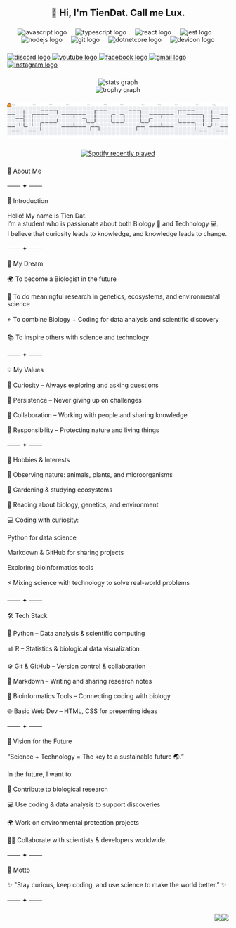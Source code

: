 <h2 align="center">🤘 Hi, I'm TienDat. Call me Lux.</h2>

###

<div align="center">
  <img src="https://cdn.jsdelivr.net/gh/devicons/devicon/icons/javascript/javascript-original.svg" height="40" alt="javascript logo"  />
  <img width="12" />
  <img src="https://cdn.jsdelivr.net/gh/devicons/devicon/icons/typescript/typescript-original.svg" height="40" alt="typescript logo"  />
  <img width="12" />
  <img src="https://cdn.jsdelivr.net/gh/devicons/devicon/icons/react/react-original.svg" height="40" alt="react logo"  />
  <img width="12" />
  <img src="https://cdn.jsdelivr.net/gh/devicons/devicon/icons/jest/jest-plain.svg" height="40" alt="jest logo"  />
  <img width="12" />
  <img src="https://cdn.jsdelivr.net/gh/devicons/devicon/icons/nodejs/nodejs-original.svg" height="40" alt="nodejs logo"  />
  <img width="12" />
  <img src="https://cdn.jsdelivr.net/gh/devicons/devicon/icons/git/git-original.svg" height="40" alt="git logo"  />
  <img width="12" />
  <img src="https://cdn.jsdelivr.net/gh/devicons/devicon/icons/dotnetcore/dotnetcore-original.svg" height="40" alt="dotnetcore logo"  />
  <img width="12" />
  <img src="https://cdn.jsdelivr.net/gh/devicons/devicon/icons/devicon/devicon-original.svg" height="40" alt="devicon logo"  />
</div>

###

<div align="left">
  <a href="qn.lux17" target="_blank">
    <img src="https://img.shields.io/static/v1?message=Discord&logo=discord&label=&color=7289DA&logoColor=white&labelColor=&style=for-the-badge" height="30" alt="discord logo"  />
  </a>
  <a href="https://www.youtube.com/channel/UCR7pmsIDHul_hucCy6KY-IQ" target="_blank">
    <img src="https://img.shields.io/static/v1?message=Youtube&logo=youtube&label=&color=FF0000&logoColor=white&labelColor=&style=for-the-badge" height="30" alt="youtube logo"  />
  </a>
  <a href="https://www.facebook.com/whtuze" target="_blank">
    <img src="https://img.shields.io/static/v1?message=Facebook&logo=facebook&label=&color=1877F2&logoColor=white&labelColor=&style=for-the-badge" height="30" alt="facebook logo"  />
  </a>
  <a href="takagraz3107@gmail.com" target="_blank">
    <img src="https://img.shields.io/static/v1?message=Gmail&logo=gmail&label=&color=D14836&logoColor=white&labelColor=&style=for-the-badge" height="30" alt="gmail logo"  />
  </a>
  <a href="https://www.instagram.com/directx.317" target="_blank">
    <img src="https://img.shields.io/static/v1?message=Instagram&logo=instagram&label=&color=E4405F&logoColor=white&labelColor=&style=for-the-badge" height="30" alt="instagram logo"  />
  </a>
</div>

###

<div align="center">
  <img src="https://github-readme-stats.vercel.app/api?username=QnLux17&hide_title=false&hide_rank=false&show_icons=true&include_all_commits=true&count_private=true&disable_animations=false&theme=dracula&locale=en&hide_border=false&order=1" height="150" alt="stats graph" /> <br>
  <img src="https://github-profile-trophy.vercel.app?username=QnLux17&theme=dracula&column=-1&row=1&margin-w=8&margin-h=8&no-bg=false&no-frame=false&order=4" height="150" alt="trophy graph"  />
</div>

###

<picture>
  <source media="(prefers-color-scheme: dark)" srcset="https://raw.githubusercontent.com/QnLux17/QnLux17/output/pacman-contribution-graph-dark.svg">
  <source media="(prefers-color-scheme: light)" srcset="https://raw.githubusercontent.com/QnLux17/QnLux17/output/pacman-contribution-graph.svg">
  <img alt="pacman contribution graph" src="https://raw.githubusercontent.com/QnLux17/QnLux17/output/pacman-contribution-graph.svg">
</picture>

###

<div align="center">
  <a href="https://open.spotify.com/user/31gerycm7mwmrln6fth2surwnd2q">
    <img src="https://spotify-recently-played-readme.vercel.app/api?user=31gerycm7mwmrln6fth2surwnd2q&count=3" alt="Spotify recently played"  />
  </a>
</div>

###

<p align="left">🌱 About Me<br><br>─── ✦ ───<br><br>👋 Introduction<br><br>Hello! My name is Tien Dat.<br>I’m a student who is passionate about both Biology 🧬 and Technology 💻.<br>I believe that curiosity leads to knowledge, and knowledge leads to change.<br><br>─── ✦ ───<br><br>🎯 My Dream<br><br>🌍 To become a Biologist in the future<br><br>🧪 To do meaningful research in genetics, ecosystems, and environmental science<br><br>⚡ To combine Biology + Coding for data analysis and scientific discovery<br><br>📚 To inspire others with science and technology<br><br>─── ✦ ───<br><br>💡 My Values<br><br>🌟 Curiosity – Always exploring and asking questions<br><br>💪 Persistence – Never giving up on challenges<br><br>🤝 Collaboration – Working with people and sharing knowledge<br><br>🌱 Responsibility – Protecting nature and living things<br><br>─── ✦ ───<br><br>📖 Hobbies & Interests<br><br>🐾 Observing nature: animals, plants, and microorganisms<br><br>🌿 Gardening & studying ecosystems<br><br>📖 Reading about biology, genetics, and environment<br><br>💻 Coding with curiosity:<br><br></> Python for data science<br><br></> Markdown & GitHub for sharing projects<br><br></> Exploring bioinformatics tools<br><br>⚡ Mixing science with technology to solve real-world problems<br><br>─── ✦ ───<br><br>🛠️ Tech Stack<br><br>🐍 Python – Data analysis & scientific computing<br><br>📊 R – Statistics & biological data visualization<br><br>⚙️ Git & GitHub – Version control & collaboration<br><br>📝 Markdown – Writing and sharing research notes<br><br>🔬 Bioinformatics Tools – Connecting coding with biology<br><br>🌐 Basic Web Dev – HTML, CSS for presenting ideas<br><br>─── ✦ ───<br><br>🚀 Vision for the Future<br><br>“Science + Technology = The key to a sustainable future 🌏.”<br><br>In the future, I want to:<br><br>🧬 Contribute to biological research<br><br>💻 Use coding & data analysis to support discoveries<br><br>🌍 Work on environmental protection projects<br><br>🧑‍🔬 Collaborate with scientists & developers worldwide<br><br>─── ✦ ───<br><br>🌟 Motto<br><br>✨ "Stay curious, keep coding, and use science to make the world better." ✨<br><br>─── ✦ ───</p>

###

<img align="right" height="335" src="https://i.pinimg.com/originals/da/80/73/da80737cd181cd3731689141296de3e1.gif"  />

###

<img align="right" src="https://visitor-badge.laobi.icu/badge?page_id=QnLux17.QnLux17&"  />

###